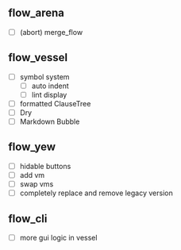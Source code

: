 ## flow_arena
- [ ] (abort) merge_flow

## flow_vessel
- [ ] symbol system
  - [ ] auto indent
  - [ ] lint display
- [ ] formatted ClauseTree
- [ ] Dry
- [ ] Markdown Bubble

## flow_yew
- [ ] hidable buttons
- [ ] add vm
- [ ] swap vms
- [ ] completely replace and remove legacy version

## flow_cli
- [ ] more gui logic in vessel

